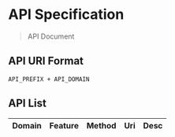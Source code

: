 # API Specification #

> API Document

## API URI Format ##

`API_PREFIX + API_DOMAIN`

## API List ##

| Domain | Feature | Method | Uri | Desc |
| :----- | :------ | :----- | :-- | :--- |
